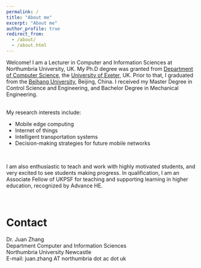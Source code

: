 ```yaml
---
permalink: /
title: "About me"
excerpt: "About me"
author_profile: true
redirect_from: 
  - /about/
  - /about.html
---
```


<!--Welcome! I received my Ph.D degree from [Department of Computer Science](https://computerscience.exeter.ac.uk/), the [University of Exeter](https://www.exeter.ac.uk/), UK. Prior to that, I worked and studied at the [University of Otago](https://www.otago.ac.nz/), New Zealand, and [Beihang University](https://ev.buaa.edu.cn/), Beijing, China. I received my Master Degree in Control Science and Engineering, and Bachelor Degree in Mechanical Design, Manufacture and Its Automation.<br />
<br />
-->
Welcome! I am a Lecturer in Computer and Information Sciences at Northumbria University, UK. <!--Before that, I was a Postdoctoral researcher in the Chair of High Performance Computing, Helmut-Schmidt-Universität/Universität der Bundeswehr Hamburg (HSU/UniBwH), Germany, working on the "Smartship" Project, funded by dtec.bw. <br /> -->
My Ph.D degree was granted from [Department of Computer Science](https://computerscience.exeter.ac.uk/), the [University of Exeter](https://www.exeter.ac.uk/), UK. Prior to that, I graduated from the [Beihang University](https://buaa.edu.cn/), Beijing, China. I received my Master Degree in Control Science and Engineering, and Bachelor Degree in Mechanical Engineering.<br />
<br />

My research interests include:

* Mobile edge computing
* Internet of things
* Intelligent transportation systems
* Decision-making strategies for future mobile networks
 <br />

I am also enthusiastic to teach and work with highly motivated students, and very excited to see students making progress. In qualification, I am an Associate Fellow of UKPSF for teaching and supporting learning in higher education, recognized by Advance HE.
<br />
<br />
<br />

# Contact

Dr. Juan Zhang <br />
Department Computer and Information Sciences<br />
Northumbria University Newcastle<br />
E-mail: juan.zhang AT northumbria dot ac dot uk<br />
<!--Room 011, H11, Holstenhofweg 85, 22043 Hamburg <br />
High Performance Computing<br />
Helmut-Schmidt-Universität/Universität der Bundeswehr Hamburg (HSU/UniBwH) <br />
Helmut Schmidt University/University of the Federal Armed Forces Hamburg <br />
Phone: (+49) 40 6541-2466 <br />
Fax: (+49) 40 6541-2513 <br /> 
E-mail: juan.zhang@hsu-hh.de-->
<!--juazhang@outlook.com-->

 <br />
 <br />
<script type='text/javascript' id='clustrmaps' src='//cdn.clustrmaps.com/map_v2.js?cl=ffffff&w=285&t=n&d=rKGOkYk87D2AaYuuXW3hC0b67W1qgM1UuZOIW8Fp1UY'></script>
 <br />
 <br />
